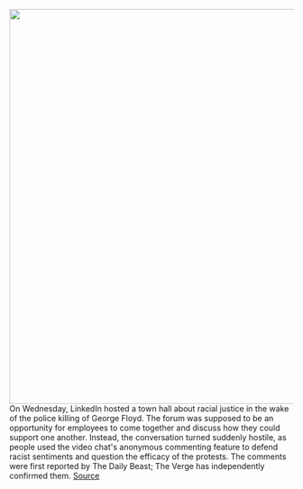 <img src='https://cdn.vox-cdn.com/thumbor/5JRM1zuukdp82TI0rkkaWAAcXjU=/0x0:2040x1360/1200x675/filters:focal(857x517:1183x843)/cdn.vox-cdn.com/uploads/chorus_image/image/66897598/VRG_ILLO_4053_003.0.jpg' width='700px' /><br/>
On Wednesday, LinkedIn hosted a town hall about racial justice in the wake of the police killing of George Floyd. The forum was supposed to be an opportunity for employees to come together and discuss how they could support one another. Instead, the conversation turned suddenly hostile, as people used the video chat's anonymous commenting feature to defend racist sentiments and question the efficacy of the protests. The comments were first reported by The Daily Beast; The Verge has independently confirmed them.
<a href='https://www.theverge.com/2020/6/4/21279739/linkedin-employees-racist-comments-george-floyd-protest'> Source <a/>